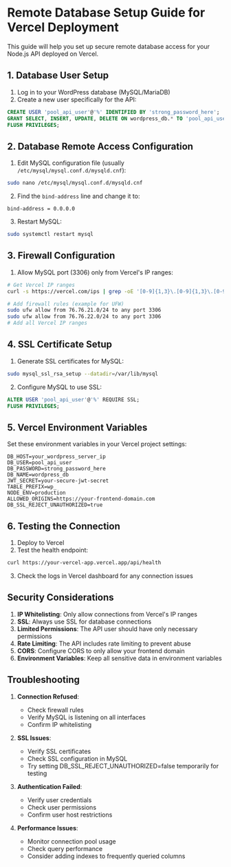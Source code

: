 # Remote Database Setup Guide for Vercel Deployment

This guide will help you set up secure remote database access for your Node.js API deployed on Vercel.

## 1. Database User Setup

1. Log in to your WordPress database (MySQL/MariaDB)
2. Create a new user specifically for the API:
```sql
CREATE USER 'pool_api_user'@'%' IDENTIFIED BY 'strong_password_here';
GRANT SELECT, INSERT, UPDATE, DELETE ON wordpress_db.* TO 'pool_api_user'@'%';
FLUSH PRIVILEGES;
```

## 2. Database Remote Access Configuration

1. Edit MySQL configuration file (usually `/etc/mysql/mysql.conf.d/mysqld.cnf`):
```bash
sudo nano /etc/mysql/mysql.conf.d/mysqld.cnf
```

2. Find the `bind-address` line and change it to:
```
bind-address = 0.0.0.0
```

3. Restart MySQL:
```bash
sudo systemctl restart mysql
```

## 3. Firewall Configuration

1. Allow MySQL port (3306) only from Vercel's IP ranges:
```bash
# Get Vercel IP ranges
curl -s https://vercel.com/ips | grep -oE '[0-9]{1,3}\.[0-9]{1,3}\.[0-9]{1,3}\.[0-9]{1,3}/[0-9]{1,2}'

# Add firewall rules (example for UFW)
sudo ufw allow from 76.76.21.0/24 to any port 3306
sudo ufw allow from 76.76.22.0/24 to any port 3306
# Add all Vercel IP ranges
```

## 4. SSL Certificate Setup

1. Generate SSL certificates for MySQL:
```bash
sudo mysql_ssl_rsa_setup --datadir=/var/lib/mysql
```

2. Configure MySQL to use SSL:
```sql
ALTER USER 'pool_api_user'@'%' REQUIRE SSL;
FLUSH PRIVILEGES;
```

## 5. Vercel Environment Variables

Set these environment variables in your Vercel project settings:

```
DB_HOST=your_wordpress_server_ip
DB_USER=pool_api_user
DB_PASSWORD=strong_password_here
DB_NAME=wordpress_db
JWT_SECRET=your-secure-jwt-secret
TABLE_PREFIX=wp_
NODE_ENV=production
ALLOWED_ORIGINS=https://your-frontend-domain.com
DB_SSL_REJECT_UNAUTHORIZED=true
```

## 6. Testing the Connection

1. Deploy to Vercel
2. Test the health endpoint:
```bash
curl https://your-vercel-app.vercel.app/api/health
```

3. Check the logs in Vercel dashboard for any connection issues

## Security Considerations

1. **IP Whitelisting**: Only allow connections from Vercel's IP ranges
2. **SSL**: Always use SSL for database connections
3. **Limited Permissions**: The API user should have only necessary permissions
4. **Rate Limiting**: The API includes rate limiting to prevent abuse
5. **CORS**: Configure CORS to only allow your frontend domain
6. **Environment Variables**: Keep all sensitive data in environment variables

## Troubleshooting

1. **Connection Refused**:
   - Check firewall rules
   - Verify MySQL is listening on all interfaces
   - Confirm IP whitelisting

2. **SSL Issues**:
   - Verify SSL certificates
   - Check SSL configuration in MySQL
   - Try setting DB_SSL_REJECT_UNAUTHORIZED=false temporarily for testing

3. **Authentication Failed**:
   - Verify user credentials
   - Check user permissions
   - Confirm user host restrictions

4. **Performance Issues**:
   - Monitor connection pool usage
   - Check query performance
   - Consider adding indexes to frequently queried columns 